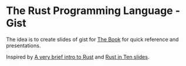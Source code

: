 # The Rust Programming Language - Gist

The idea is to create slides of gist for [The Book](https://doc.rust-lang.org/book/second-edition/) for quick reference and presentations.

Inspired by [A very brief intro to Rust](https://github.com/ashleygwilliams/a-very-brief-intro-to-rust) and [Rust in Ten slides](https://github.com/steveklabnik/rust-in-ten-slides).
